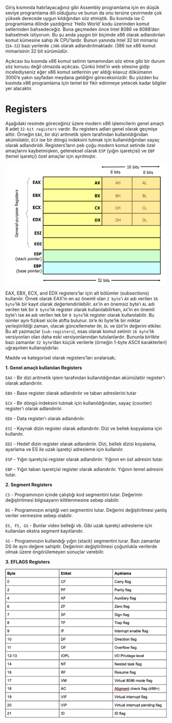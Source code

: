 Giriş kısmında hatırlayacağınız gibi Assembly programlama için en düşük seviye programlama dili olduğunu ve bunun da onu tersine çevirmede çok yüksek derecede uygun kıldığından söz etmiştik. Bu kısımda ise C programlama dilinde yazdığımız  ‘Hello World’ kodu üzerinden komut setlerinden bahsedeceğiz. Buna geçmeden önce Intel 8086 ve 8088’den bahsetmek istiyorum. Bu şu anda yaygın bir biçimde x86 olarak adlandırılan komut kümesine sahip ilk CPU’lardır. Bunun yanında  Intel 32 bit mimarisi (`IA-32`) bazı yerlerde `i386` olarak adlandırılmaktadır. i386 ise x86 komut mimarisinin 32 bit sürümüdür. 

Açıkcası bu kısımda x86 komut setinin tamamından söz etme gibi bir durum söz konusu değil olmazda açıkcası. Çünkü Intel’in web sitesine gidip incelediyseniz eğer x86 komut setlerinin yer aldığı kılavuz dökümanın 3000’e yakın sayfadan meydana geldiğini göreceksinizdir. Bu yüzden bu kısımda x86 programlama için temel bir fikir edinmeye yetecek kadar bilgiler yer alacaktır.

# Registers

Aşağıdaki resimde göreceğiniz üzere modern x86 işlemcilerin genel amaçlı 8 adet `32-bit registers` vardır. Bu registers adları genel olarak geçmişe aittir. Örneğin `EAX`, bir dizi aritmetik işlem tarafından kullanıldığından akümülatör, `ECX` ise bir döngü indeksini tutmak için kullanıldığından sayaç olarak adlandırıldı. Registers’ların pek çoğu modern komut setinde özel amaçlarını kaybetmişken, geleneksel olarak `ESP` (yığın işaretçisi) ve `EBP` (temel işaretçi) özel amaçlar için ayrılmıştır. 

![x86regist](../_media/x86regist.png)

EAX, EBX, ECX, and EDX registers’lar için alt bölümler (subsections) kullanılır. Örnek olarak EAX’in en az önemli olan `2 byte`’ı `AX` adı verilen `16 byte`’lık bir kayıt olarak değerlendirilebilir. `AX`’in en önemsiz byte’ı `AL` adı verilen tek bir `8 byte`’lık register olarak kullanılabilirken, `AX`’in en önemli byte’ı ise `AH` adı verilen tek bir `8 byte`’lık register olarak kullanılabilir. Bu isimler aynı fiziksel sicile atıfta bulunur. `DX`’e iki byte’lık bir miktar yerleştirildiği zaman, olacak güncellemeler `DH`, `DL` ve `EDX`’in değerini etkiler. Bu alt yazmaçlar (`sub-registers`), esas olarak komut setinin `16 byte`’lık versiyonları olan daha eski versiyonlarından tutulanlardır. Bununla birlikte bazı zamanlar `32 byte`’dan küçük verilerle (örneğin 1-byte ASCII karakterleri) uğraşırken kullanışlıdırlar.

Madde ve kategorisel olarak registers’ları sıralarsak;

**1. Genel amaçlı kullanılan Registers**

`EAX` - Bir dizi aritmetik işlem tarafından kullanıldığından akümülatör register’ı olarak adlandırılır.


`EBX` - Base register olarak adlandırılır ve taban adreslerini tutar

`ECX` - Bir döngü indeksini tutmak için kullanıldığından, sayaç (counter) register’ı olarak adlandırılır.

`EDX` - Data register’ı olarak adlandırılır.  

`ESI` - Kaynak dizin register olarak adlandırılır. Dizi ve bellek kopyalama için kullanılır.

`EDI` - Hedef dizin register olarak adlandırılır. Dizi, bellek dizisi koyalama, ayarlama ve ES ile uzak işaretçi adresleme için kullanılır.

`ESP` - Yığın işaretçisi register olarak adlandırılır. Yığının en üst adresini tutar.

`EBP` - Yığın taban işaretçisi register olarak adlandırılır. Yığının temel adresini tutar.

**2. Segment Registers**

`CS` -  Programınızın içinde çalıştığı kod segmentini tutar. Değerinin değiştirilmesi bilgisayarın kilitlenmesine sebep olabilir.

`DS` - Programınızın eriştiği veri segmentini tutar. Değerini değiştirilmesi yanlış veriler vermesine sebep olabilir.

`ES, FS, GS` -  Bunlar video belleği vb. Gibi uzak işaretçi adresleme için kullanılan ekstra segment kayıtlarıdır.

`SS` - Programınızın kullandığı yığın (stack) segmentini turar. Bazı zamanlar DS ile aynı değere sahiptir. Değerinin değiştirilmesi çoğunlukla verilerde olmak üzere öngörülemeyen sonuçlar verebilir.

**3. EFLAGS Registers**

![EFLAGS register](../_media/eflagsregister.png)
